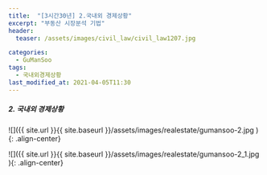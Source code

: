 ```yaml
---
title:  "[3시간30년] 2.국내외 경제상황"
excerpt: "부동산 시장분석 기법"
header:
  teaser: /assets/images/civil_law/civil_law1207.jpg

categories:
  - GuManSoo
tags:
  - 국내외경제상황
last_modified_at: 2021-04-05T11:30
---
```


##### 2. 국내외 경제상황  

![]({{ site.url }}{{ site.baseurl }}/assets/images/realestate/gumansoo-2.jpg   ){: .align-center} 

![]({{ site.url }}{{ site.baseurl }}/assets/images/realestate/gumansoo-2_1.jpg   ){: .align-center} 
